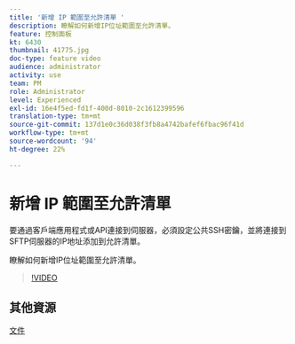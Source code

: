 ```yaml
---
title: '新增 IP 範圍至允許清單 '
description: 瞭解如何新增IP位址範圍至允許清單。
feature: 控制面板
kt: 6430
thumbnail: 41775.jpg
doc-type: feature video
audience: administrator
activity: use
team: PM
role: Administrator
level: Experienced
exl-id: 16e4f5ed-fd1f-400d-8010-2c1612399596
translation-type: tm+mt
source-git-commit: 137d1e0c36d038f3fb8a4742bafef6fbac96f41d
workflow-type: tm+mt
source-wordcount: '94'
ht-degree: 22%

---
```


# 新增 IP 範圍至允許清單

要通過客戶端應用程式或API連接到伺服器，必須設定公共SSH密鑰，並將連接到SFTP伺服器的IP地址添加到允許清單。

瞭解如何新增IP位址範圍至允許清單。

>[!VIDEO](https://video.tv.adobe.com/v/41775?quality=12)

## 其他資源

[文件](https://docs.adobe.com/content/help/en/control-panel/using/sftp-management/ip-range-allow-listing.html)
